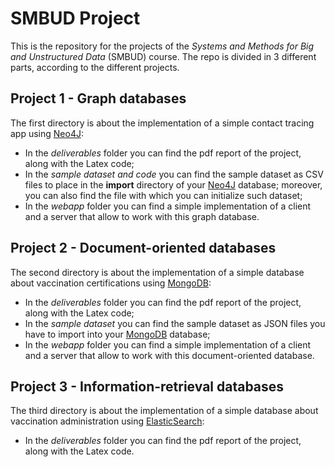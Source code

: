 # SMBUD Project
This is the repository for the projects of the *Systems and Methods for Big and Unstructured Data* (SMBUD) course. The repo is divided in 3 different parts, according to the different projects.

## Project 1 - Graph databases
The first directory is about the implementation of a simple contact tracing app using [Neo4J](https://neo4j.com/):
- In the *deliverables* folder you can find the pdf report of the project, along with the Latex code;
- In the *sample dataset and code* you can find the sample dataset as CSV files to place in the **import** directory of your [Neo4J](https://neo4j.com/) database; moreover, you can also find the file with which you can initialize such dataset;
- In the *webapp* folder you can find a simple implementation of a client and a server that allow to work with this graph database.

## Project 2 - Document-oriented databases
The second directory is about the implementation of a simple database about vaccination certifications using [MongoDB](https://mongodb.com/):
- In the *deliverables* folder you can find the pdf report of the project, along with the Latex code;
- In the *sample dataset* you can find the sample dataset as JSON files you have to import into your [MongoDB](https://mongodb.com/) database;
- In the *webapp* folder you can find a simple implementation of a client and a server that allow to work with this document-oriented database.

## Project 3 - Information-retrieval databases
The third directory is about the implementation of a simple database about vaccination administration using [ElasticSearch](https://www.elastic.co/):
- In the *deliverables* folder you can find the pdf report of the project, along with the Latex code.
